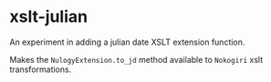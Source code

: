 # xslt-julian
An experiment in adding a julian date XSLT extension function.

Makes the <code>NulogyExtension.to_jd</code> method available to <code>Nokogiri</code> xslt transformations.
